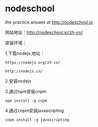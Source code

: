 # nodeschool
the practice answer at http://nodeschool.io

网站地址：http://nodeschool.io/zh-cn/

安装环境：

1.下载nodejs,地址：

	https://nodejs.org/zh-cn/  

	http://nodejs.cn/

2.安装nodejs

3.通过npm安装cnpm

	npm install -g cnpm

4.通过cnpm安装javascripting

	cnpm install -g javascripting
